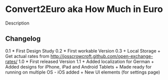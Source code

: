 Convert2Euro aka How Much in Euro
=================================
Description


Changelog
-----------
0.1 	* First Design Study
0.2 	* First workable Version
0.3 	+ Local Storage
		+ Get actual rates from http://josscrowcroft.github.com/open-exchange-rates/
1.0 	* First released Version
1.1 	+ Added localization for German
		+ Added designs for iPhone, iPad and Android Tablets
		+ Made ready for running on multiple OS - iOS added
		+ New UI elements (for settings page)
